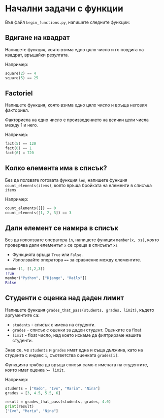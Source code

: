# Начални задачи  с функции

Във файл `begin_functions.py`, напишете следните функции:

## Вдигане на квадрат

Напишете функция, която взима едно цяло число и го повдига на квадрат, връщайки резултата.

Например:

```python
square(2) == 4
square(5) == 25
```

## Factoriel

Напишете функция, която взима едно цяло число и връща неговия факториел.

Факториела на едно число е произведението на всички цели числа между 1 и него.

Например:

```python
fact(5) == 120
fact(0) == 1
fact(6) = 720
```

## Колко елемента има в списък?

Без да ползвате готовата функция `len`, напишете функция `count_elements(items)`, която връща бройката на елементи в списъка `items`

Например:

```python
count_elements([]) == 0
count_elements([1, 2, 3]) == 3
```

## Дали елемент се намира в списък

Без да използвате оператора `in`, напишете функция `member(x, xs)`, която проверява дали елементът `x` се среща в списъкът `xs`

* Функцията връща `True` или `False`.
* Използвайте оператора `==` за сравнение между елементите.

```python
member(1, [1,2,3])
True
member("Python", ["Django", "Rails"])
False
```

## Студенти с оценка над даден лимит

Напишете функция `grades_that_pass(students, grades, limit)`, където аргументите са:

* `students` - списък с имена на студенти.
* `grades` - списък с оценки за даден студент. Оценките са float
* `limit` - float число, над което искаме да филтрираме нашите студенти.

Знае се, че `students` и `grades` имат една и съща дължина, като на студента с индекс `i`, съответства оценката `grades[i]`.

Функцията трябва да връща списък само с имената на студентите, които имат оценка `>= limit`.

Например:

```python
students = ["Rado", "Ivo", "Maria", "Nina"]
grades = [3, 4.5, 5.5, 6]

result = grades_that_pass(students, grades, 4.0)
print(result)
["Ivo", "Maria", "Nina"]
```
